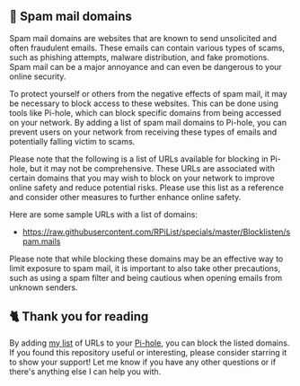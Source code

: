 ## 📩 Spam mail domains
Spam mail domains are websites that are known to send unsolicited and often fraudulent emails.
These emails can contain various types of scams, such as phishing attempts, malware distribution, and fake promotions.
Spam mail can be a major annoyance and can even be dangerous to your online security.

To protect yourself or others from the negative effects of spam mail, it may be necessary to block access to these websites.
This can be done using tools like Pi-hole, which can block specific domains from being accessed on your network.
By adding a list of spam mail domains to Pi-hole, you can prevent users on your network from receiving these types of emails and potentially falling victim to scams.

Please note that the following is a list of URLs available for blocking in Pi-hole, but it may not be comprehensive.
These URLs are associated with certain domains that you may wish to block on your network to improve online safety and reduce potential risks.
Please use this list as a reference and consider other measures to further enhance online safety.

Here are some sample URLs with a list of domains:
- https://raw.githubusercontent.com/RPiList/specials/master/Blocklisten/spam.mails

Please note that while blocking these domains may be an effective way to limit exposure to spam mail, it is important to also take other precautions, such as using a spam filter and being cautious when opening emails from unknown senders.

## 🐈 Thank you for reading
By adding [my list](../../List.md) of URLs to your [Pi-hole](../What%20is%20Pi-hole.md), you can block the listed domains.
If you found this repository useful or interesting, please consider starring it to show your support!
Let me know if you have any other questions or if there's anything else I can help you with.